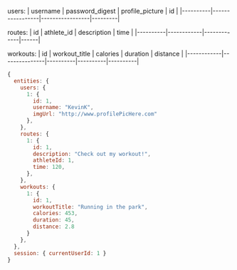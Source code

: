 users:
| username | password_digest | profile_picture | id |
|----------|-----------------|-----------------|---------|

routes:
| id | athlete_id | description | time |
|----------|------------|-------------|------|

workouts:
| id | workout_title | calories | duration | distance |
|------------|---------------|----------|----------|----------|

```js
{
  entities: {
    users: {
      1: {
        id: 1,
        username: "KevinK",
        imgUrl: "http://www.profilePicHere.com"
      },
    },
    routes: {
      1: {
        id: 1,
        description: "Check out my workout!",
        athleteId: 1,
        time: 120,
      },
    },
    workouts: {
      1: {
        id: 1,
        workoutTitle: "Running in the park",
        calories: 453,
        duration: 45,
        distance: 2.8
      }
    },
  },
  session: { currentUserId: 1 }
}
```
